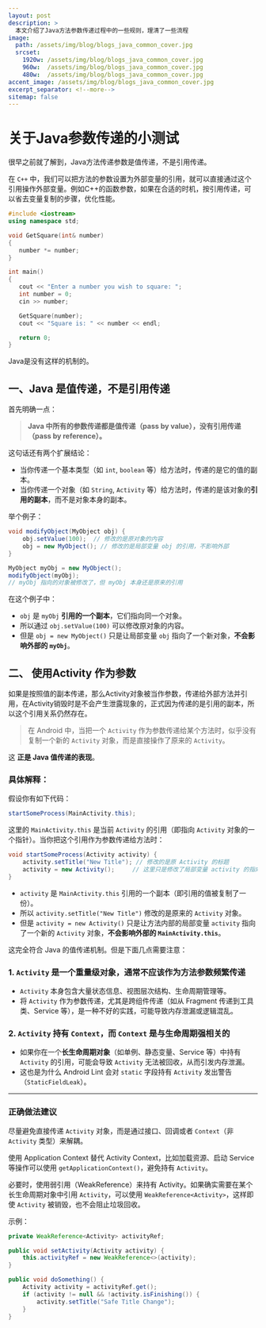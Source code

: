 ```yaml
---
layout: post
description: > 
  本文介绍了Java方法参数传递过程中的一些规则，理清了一些流程
image: 
  path: /assets/img/blog/blogs_java_common_cover.jpg
  srcset: 
    1920w: /assets/img/blog/blogs_java_common_cover.jpg
    960w:  /assets/img/blog/blogs_java_common_cover.jpg
    480w:  /assets/img/blog/blogs_java_common_cover.jpg
accent_image: /assets/img/blog/blogs_java_common_cover.jpg
excerpt_separator: <!--more-->
sitemap: false
---
```

# 关于Java参数传递的小测试
很早之前就了解到，Java方法传递参数是值传递，不是引用传递。

在 `C++` 中，我们可以把方法的参数设置为外部变量的引用，就可以直接通过这个引用操作外部变量。例如C++的函数参数，如果在合适的时机，按引用传递，可以省去变量复制的步骤，优化性能。

```cpp
#include <iostream>
using namespace std;

void GetSquare(int& number)
{
   number *= number;
}

int main()
{
   cout << "Enter a number you wish to square: ";
   int number = 0;
   cin >> number;

   GetSquare(number);
   cout << "Square is: " << number << endl;

   return 0;
}
```

Java是没有这样的机制的。
## 一、Java 是值传递，不是引用传递
首先明确一点：

> **Java 中所有的参数传递都是值传递（pass by value），没有引用传递（pass by reference）。**

这句话还有两个扩展结论：
- 当你传递一个基本类型（如 `int`, `boolean` 等）给方法时，传递的是它的值的副本。
- 当你传递一个对象（如 `String`, `Activity` 等）给方法时，传递的是该对象的**引用的副本**，而不是对象本身的副本。

举个例子：

```java
void modifyObject(MyObject obj) {
    obj.setValue(100);  // 修改的是原对象的内容
    obj = new MyObject(); // 修改的是局部变量 obj 的引用，不影响外部
}

MyObject myObj = new MyObject();
modifyObject(myObj);
// myObj 指向的对象被修改了，但 myObj 本身还是原来的引用
```

在这个例子中：

- `obj` 是 `myObj` **引用的一个副本**，它们指向同一个对象。
- 所以通过 `obj.setValue(100)` 可以修改原对象的内容。
- 但是 `obj = new MyObject()` 只是让局部变量 `obj` 指向了一个新对象，**不会影响外部的 `myObj`**。


## 二、 使用Activity 作为参数
如果是按照值的副本传递，那么Activity对象被当作参数，传递给外部方法并引用，在Activity销毁时是不会产生泄露现象的，正式因为传递的是引用的副本，所以这个引用关系仍然存在。

> 在 Android 中，当把一个 `Activity` 作为参数传递给某个方法时，似乎没有复制一个新的 `Activity` 对象，而是直接操作了原来的 `Activity`。

这 **正是 Java 值传递的表现**。

### 具体解释：

假设你有如下代码：

```java
startSomeProcess(MainActivity.this);
```

这里的 `MainActivity.this` 是当前 `Activity` 的引用（即指向 `Activity` 对象的一个指针）。当你把这个引用作为参数传递给方法时：

```java
void startSomeProcess(Activity activity) {
    activity.setTitle("New Title"); // 修改的是原 Activity 的标题
    activity = new Activity();     // 这里只是修改了局部变量 activity 的指向
}
```

- `activity` 是 `MainActivity.this` 引用的一个副本（即引用的值被复制了一份）。
- 所以 `activity.setTitle("New Title")` 修改的是原来的 `Activity` 对象。
- 但是 `activity = new Activity()` 只是让方法内部的局部变量 `activity` 指向了一个新的 `Activity` 对象，**不会影响外部的 `MainActivity.this`**。

这完全符合 Java 的值传递机制。但是下面几点需要注意：

### 1. `Activity` 是一个重量级对象，通常不应该作为方法参数频繁传递

- `Activity` 本身包含大量状态信息、视图层次结构、生命周期管理等。
- 将 `Activity` 作为参数传递，尤其是跨组件传递（如从 Fragment 传递到工具类、Service 等），是一种不好的实践，可能导致内存泄漏或逻辑混乱。

### 2. `Activity` 持有 `Context`，而 `Context` 是与生命周期强相关的

- 如果你在一个**长生命周期对象**（如单例、静态变量、Service 等）中持有 `Activity` 的引用，可能会导致 `Activity` 无法被回收，从而引发内存泄漏。
- 这也是为什么 Android Lint 会对 `static` 字段持有 `Activity` 发出警告（`StaticFieldLeak`）。

---

### 正确做法建议
尽量避免直接传递 `Activity` 对象，而是通过接口、回调或者 `Context`（非 `Activity` 类型）来解耦。

使用 Application Context 替代 Activity Context，比如加载资源、启动 Service 等操作可以使用 `getApplicationContext()`，避免持有 `Activity`。

必要时，使用弱引用（WeakReference）来持有 Activity。如果确实需要在某个长生命周期对象中引用 `Activity`，可以使用 `WeakReference<Activity>`，这样即使 `Activity` 被销毁，也不会阻止垃圾回收。

示例：

```java
private WeakReference<Activity> activityRef;

public void setActivity(Activity activity) {
    this.activityRef = new WeakReference<>(activity);
}

public void doSomething() {
    Activity activity = activityRef.get();
    if (activity != null && !activity.isFinishing()) {
        activity.setTitle("Safe Title Change");
    }
}
```
